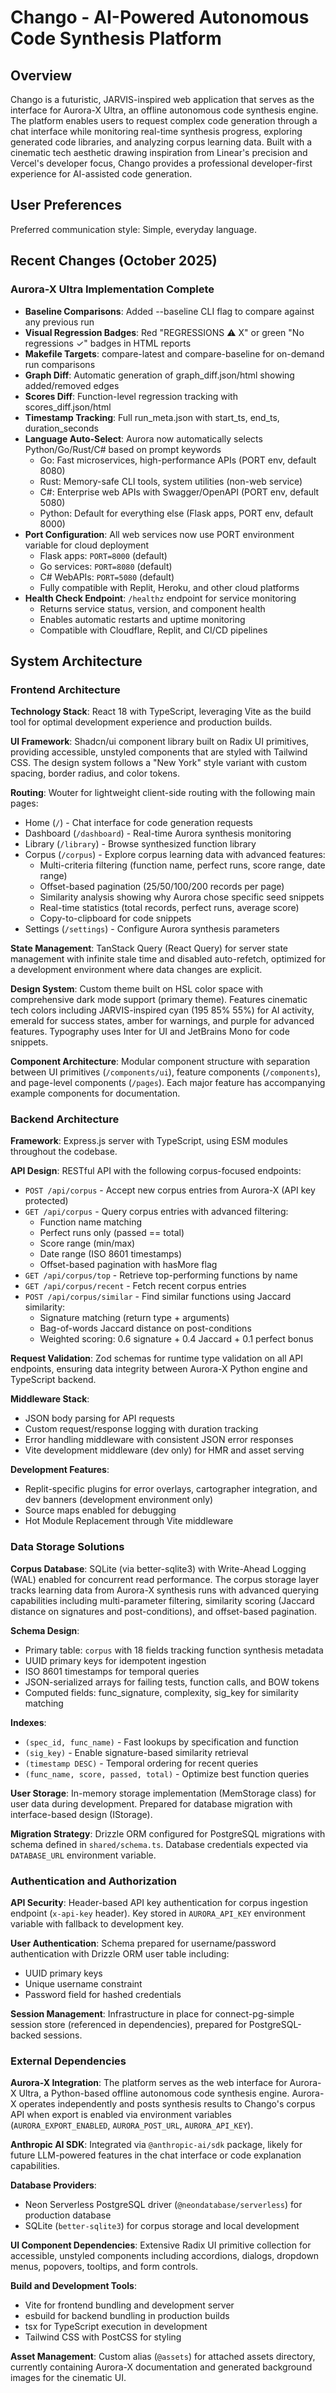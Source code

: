 # Chango - AI-Powered Autonomous Code Synthesis Platform

## Overview

Chango is a futuristic, JARVIS-inspired web application that serves as the interface for Aurora-X Ultra, an offline autonomous code synthesis engine. The platform enables users to request complex code generation through a chat interface while monitoring real-time synthesis progress, exploring generated code libraries, and analyzing corpus learning data. Built with a cinematic tech aesthetic drawing inspiration from Linear's precision and Vercel's developer focus, Chango provides a professional developer-first experience for AI-assisted code generation.

## User Preferences

Preferred communication style: Simple, everyday language.

## Recent Changes (October 2025)

### Aurora-X Ultra Implementation Complete
- **Baseline Comparisons**: Added --baseline CLI flag to compare against any previous run
- **Visual Regression Badges**: Red "REGRESSIONS ⚠ X" or green "No regressions ✓" badges in HTML reports
- **Makefile Targets**: compare-latest and compare-baseline for on-demand run comparisons
- **Graph Diff**: Automatic generation of graph_diff.json/html showing added/removed edges
- **Scores Diff**: Function-level regression tracking with scores_diff.json/html
- **Timestamp Tracking**: Full run_meta.json with start_ts, end_ts, duration_seconds
- **Language Auto-Select**: Aurora now automatically selects Python/Go/Rust/C# based on prompt keywords
  - Go: Fast microservices, high-performance APIs (PORT env, default 8080)
  - Rust: Memory-safe CLI tools, system utilities (non-web service)
  - C#: Enterprise web APIs with Swagger/OpenAPI (PORT env, default 5080)
  - Python: Default for everything else (Flask apps, PORT env, default 8000)
- **Port Configuration**: All web services now use PORT environment variable for cloud deployment
  - Flask apps: `PORT=8000` (default)
  - Go services: `PORT=8080` (default)
  - C# WebAPIs: `PORT=5080` (default)
  - Fully compatible with Replit, Heroku, and other cloud platforms
- **Health Check Endpoint**: `/healthz` endpoint for service monitoring
  - Returns service status, version, and component health
  - Enables automatic restarts and uptime monitoring
  - Compatible with Cloudflare, Replit, and CI/CD pipelines

## System Architecture

### Frontend Architecture

**Technology Stack**: React 18 with TypeScript, leveraging Vite as the build tool for optimal development experience and production builds.

**UI Framework**: Shadcn/ui component library built on Radix UI primitives, providing accessible, unstyled components that are styled with Tailwind CSS. The design system follows a "New York" style variant with custom spacing, border radius, and color tokens.

**Routing**: Wouter for lightweight client-side routing with the following main pages:
- Home (`/`) - Chat interface for code generation requests
- Dashboard (`/dashboard`) - Real-time Aurora synthesis monitoring
- Library (`/library`) - Browse synthesized function library
- Corpus (`/corpus`) - Explore corpus learning data with advanced features:
  - Multi-criteria filtering (function name, perfect runs, score range, date range)
  - Offset-based pagination (25/50/100/200 records per page)
  - Similarity analysis showing why Aurora chose specific seed snippets
  - Real-time statistics (total records, perfect runs, average score)
  - Copy-to-clipboard for code snippets
- Settings (`/settings`) - Configure Aurora synthesis parameters

**State Management**: TanStack Query (React Query) for server state management with infinite stale time and disabled auto-refetch, optimized for a development environment where data changes are explicit.

**Design System**: Custom theme built on HSL color space with comprehensive dark mode support (primary theme). Features cinematic tech colors including JARVIS-inspired cyan (195 85% 55%) for AI activity, emerald for success states, amber for warnings, and purple for advanced features. Typography uses Inter for UI and JetBrains Mono for code snippets.

**Component Architecture**: Modular component structure with separation between UI primitives (`/components/ui`), feature components (`/components`), and page-level components (`/pages`). Each major feature has accompanying example components for documentation.

### Backend Architecture

**Framework**: Express.js server with TypeScript, using ESM modules throughout the codebase.

**API Design**: RESTful API with the following corpus-focused endpoints:
- `POST /api/corpus` - Accept new corpus entries from Aurora-X (API key protected)
- `GET /api/corpus` - Query corpus entries with advanced filtering:
  - Function name matching
  - Perfect runs only (passed == total)
  - Score range (min/max)
  - Date range (ISO 8601 timestamps)
  - Offset-based pagination with hasMore flag
- `GET /api/corpus/top` - Retrieve top-performing functions by name
- `GET /api/corpus/recent` - Fetch recent corpus entries
- `POST /api/corpus/similar` - Find similar functions using Jaccard similarity:
  - Signature matching (return type + arguments)
  - Bag-of-words Jaccard distance on post-conditions
  - Weighted scoring: 0.6 signature + 0.4 Jaccard + 0.1 perfect bonus

**Request Validation**: Zod schemas for runtime type validation on all API endpoints, ensuring data integrity between Aurora-X Python engine and TypeScript backend.

**Middleware Stack**:
- JSON body parsing for API requests
- Custom request/response logging with duration tracking
- Error handling middleware with consistent JSON error responses
- Vite development middleware (dev only) for HMR and asset serving

**Development Features**: 
- Replit-specific plugins for error overlays, cartographer integration, and dev banners (development environment only)
- Source maps enabled for debugging
- Hot Module Replacement through Vite middleware

### Data Storage Solutions

**Corpus Database**: SQLite (via better-sqlite3) with Write-Ahead Logging (WAL) enabled for concurrent read performance. The corpus storage layer tracks learning data from Aurora-X synthesis runs with advanced querying capabilities including multi-parameter filtering, similarity scoring (Jaccard distance on signatures and post-conditions), and offset-based pagination.

**Schema Design**: 
- Primary table: `corpus` with 18 fields tracking function synthesis metadata
- UUID primary keys for idempotent ingestion
- ISO 8601 timestamps for temporal queries
- JSON-serialized arrays for failing tests, function calls, and BOW tokens
- Computed fields: func_signature, complexity, sig_key for similarity matching

**Indexes**:
- `(spec_id, func_name)` - Fast lookups by specification and function
- `(sig_key)` - Enable signature-based similarity retrieval
- `(timestamp DESC)` - Temporal ordering for recent queries
- `(func_name, score, passed, total)` - Optimize best function queries

**User Storage**: In-memory storage implementation (MemStorage class) for user data during development. Prepared for database migration with interface-based design (IStorage).

**Migration Strategy**: Drizzle ORM configured for PostgreSQL migrations with schema defined in `shared/schema.ts`. Database credentials expected via `DATABASE_URL` environment variable.

### Authentication and Authorization

**API Security**: Header-based API key authentication for corpus ingestion endpoint (`x-api-key` header). Key stored in `AURORA_API_KEY` environment variable with fallback to development key.

**User Authentication**: Schema prepared for username/password authentication with Drizzle ORM user table including:
- UUID primary keys
- Unique username constraint
- Password field for hashed credentials

**Session Management**: Infrastructure in place for connect-pg-simple session store (referenced in dependencies), prepared for PostgreSQL-backed sessions.

### External Dependencies

**Aurora-X Integration**: The platform serves as the web interface for Aurora-X Ultra, a Python-based offline autonomous code synthesis engine. Aurora-X operates independently and posts synthesis results to Chango's corpus API when export is enabled via environment variables (`AURORA_EXPORT_ENABLED`, `AURORA_POST_URL`, `AURORA_API_KEY`).

**Anthropic AI SDK**: Integrated via `@anthropic-ai/sdk` package, likely for future LLM-powered features in the chat interface or code explanation capabilities.

**Database Providers**:
- Neon Serverless PostgreSQL driver (`@neondatabase/serverless`) for production database
- SQLite (`better-sqlite3`) for corpus storage and local development

**UI Component Dependencies**: Extensive Radix UI primitive collection for accessible, unstyled components including accordions, dialogs, dropdown menus, popovers, tooltips, and form controls.

**Build and Development Tools**:
- Vite for frontend bundling and development server
- esbuild for backend bundling in production builds
- tsx for TypeScript execution in development
- Tailwind CSS with PostCSS for styling

**Asset Management**: Custom alias (`@assets`) for attached assets directory, currently containing Aurora-X documentation and generated background images for the cinematic UI.